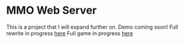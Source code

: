 # MMO Web Server
This is a project that I will expand further on.
Demo coming soon!
Full rewrite in progress [here](https://github.com/sandblox-official/sockets-server)
Full game in progress [here](https://github.com/sandblox-official)
